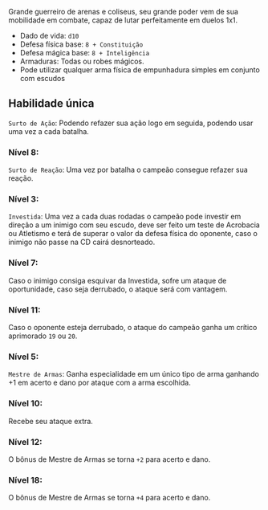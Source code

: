 Grande guerreiro de arenas e coliseus, seu grande poder vem de sua mobilidade em combate, capaz de lutar perfeitamente em duelos 1x1.

- Dado de vida: `d10`
- Defesa física base: `8 + Constituição`
- Defesa mágica base: `8 + Inteligência`  
- Armaduras: Todas ou robes mágicos.
- Pode utilizar qualquer arma física de empunhadura simples em conjunto com escudos

## Habilidade única
`Surto de Ação`: Podendo refazer sua ação logo em seguida, podendo usar uma vez a cada batalha.

### Nível 8:
`Surto de Reação`: Uma vez por batalha o campeão consegue refazer sua reação.

### Nível 3:
`Investida`: Uma vez a cada duas rodadas o campeão pode investir em direção a um inimigo com seu escudo, deve ser feito um teste de Acrobacia ou Atletismo e terá de superar o valor da defesa física do oponente, caso o inimigo não passe na CD cairá desnorteado.

### Nível 7: 
Caso o inimigo consiga esquivar da Investida, sofre um ataque de oportunidade, caso seja derrubado, o ataque será com vantagem.

### Nível 11: 
Caso o oponente esteja derrubado, o ataque do campeão ganha um crítico aprimorado `19` ou `20`.

### Nível 5:
`Mestre de Armas`: Ganha especialidade em um único tipo de arma ganhando +1 em acerto e dano por ataque com a arma escolhida.

### Nível 10: 
Recebe seu ataque extra.

### Nível 12: 
O bônus de Mestre de Armas se torna `+2` para acerto e dano.

### Nível 18: 
O bônus de Mestre de Armas se torna `+4` para acerto e dano.






